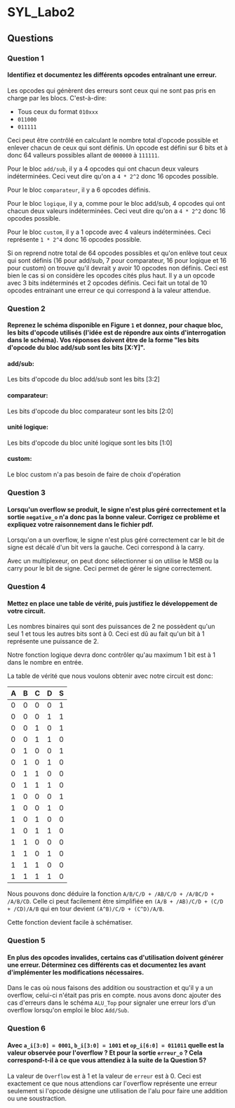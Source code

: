 # SYL_Labo2

## Questions

### Question 1
#### Identifiez et documentez les différents opcodes entraînant une erreur.

Les opcodes qui génèrent des erreurs sont ceux qui ne sont pas pris en charge par les blocs. C'est-à-dire:
- Tous ceux du format `010xxx`
- `011000`
- `011111`

Ceci peut être contrôlé en calculant le nombre total d'opcode possible et enlever chacun de ceux qui sont définis. 
Un opcode est défini sur 6 bits et à donc 64 valleurs possibles allant de `000000` à `111111`.

Pour le bloc `add/sub`, il y a 4 opcodes qui ont chacun deux valeurs indéterminées. Ceci veut dire qu'on a `4 * 2^2` donc 16 opcodes possible.

Pour le bloc `comparateur`, il y a 6 opcodes définis.

Pour le bloc `logique`, il y a, comme pour le bloc add/sub, 4 opcodes qui ont chacun deux valeurs indéterminées. Ceci veut dire qu'on a `4 * 2^2` donc 16 opcodes possible.

Pour le bloc `custom`, il y a 1 opcode avec 4 valeurs indéterminées. Ceci représente `1 * 2^4` donc 16 opcodes possible.

Si on reprend notre total de 64 opcodes possibles et qu'on enlève tout ceux qui sont définis (16 pour add/sub, 7 pour comparateur, 16 pour logique et 16 pour custom) on trouve qu'il devrait y avoir 10 opcodes non définis. Ceci est bien le cas si on considère les opcodes cités plus haut. Il y a un opcode avec 3 bits indéterminés et 2 opcodes définis. Ceci fait un total de 10 opcodes entrainant une erreur ce qui correspond à la valeur attendue.

### Question 2
#### Reprenez le schéma disponible en Figure `1` et donnez, pour chaque bloc, les bits d'opcode utilisés (l'idée est de répondre aux oints d'interrogation dans le schéma). Vos réponses doivent être de la forme "les bits d'opcode du bloc add/sub sont les bits [X:Y]".

#### add/sub:
Les bits d'opcode du bloc add/sub sont les bits [3:2]

#### comparateur:
Les bits d'opcode du bloc comparateur sont les bits [2:0]

#### unité logique:
Les bits d'opcode du bloc unité logique sont les bits [1:0]

#### custom:
Le bloc custom n'a pas besoin de faire de choix d'opération

### Question 3
#### Lorsqu'un overflow se produit, le signe n'est plus géré correctement et la sortie `negative_o` n'a donc pas la bonne valeur. Corrigez ce problème et expliquez votre raisonnement dans le fichier pdf.

Lorsqu'on a un overflow, le signe n'est plus géré correctement car le bit de signe est décalé d'un bit vers la gauche. Ceci correspond à la carry.

Avec un multiplexeur, on peut donc sélectionner si on utilise le MSB ou la carry pour le bit de signe. Ceci permet de gérer le signe correctement.

### Question 4
#### Mettez en place une table de vérité, puis justifiez le développement de votre circuit.

Les nombres binaires qui sont des puissances de 2 ne possèdent qu'un seul 1 et tous les autres bits sont à 0. Ceci est dû au fait qu'un bit à 1 représente une puissance de 2.

Notre fonction logique devra donc contrôler qu'au maximum 1 bit est à 1 dans le nombre en entrée.

La table de vérité que nous voulons obtenir avec notre circuit est donc:

|A	|B	|C	|D	|S	|
|---|---|---|---|---|
|0	|0	|0	|0	|1	|
|0	|0	|0	|1	|1	|
|0	|0	|1	|0	|1	|
|0	|0	|1	|1	|0	|
|0	|1	|0	|0	|1	|
|0	|1	|0	|1	|0	|
|0	|1	|1	|0	|0	|
|0	|1	|1	|1	|0	|
|1	|0	|0	|0	|1	|
|1	|0	|0	|1	|0	|
|1	|0	|1	|0	|0	|
|1	|0	|1	|1	|0	|
|1	|1	|0	|0	|0	|
|1	|1	|0	|1	|0	|
|1	|1	|1	|0	|0	|
|1	|1	|1	|1	|0	|

Nous pouvons donc déduire la fonction `A/B/C/D + /AB/C/D + /A/BC/D + /A/B/CD`. Celle ci peut facilement être simplifiée en `(A/B + /AB)/C/D + (C/D + /CD)/A/B` qui en tour devient `(A^B)/C/D + (C^D)/A/B`.

Cette fonction devient facile à schématiser.

### Question 5
#### En plus des opcodes invalides, certains cas d'utilisation doivent générer une erreur. Déterminez ces différents cas et documentez les avant d'implémenter les modifications nécessaires.

Dans le cas où nous faisons des addition ou soustraction et qu'il y a un overflow, celui-ci n'était pas pris en compte. nous avons donc ajouter des cas d'erreurs dans le schéma `ALU_Top` pour signaler une erreur lors d'un overflow lorsqu'on emploi le bloc `Add/Sub`.

### Question 6
#### Avec `a_i[3:0] = 0001`, `b_i[3:0] = 1001` et `op_i[6:0] = 011011` quelle est la valeur observée pour l'overflow ? Et pour la sortie `erreur_o` ? Cela correspond-t-il à ce que vous attendiez à la suite de la Question 5?

La valeur de `Overflow` est à 1 et la valeur de `erreur` est à 0. Ceci est exactement ce que nous attendions car l'overflow représente une erreur seulement si l'opcode désigne une utilisation de l'alu pour faire une addition ou une soustraction.
